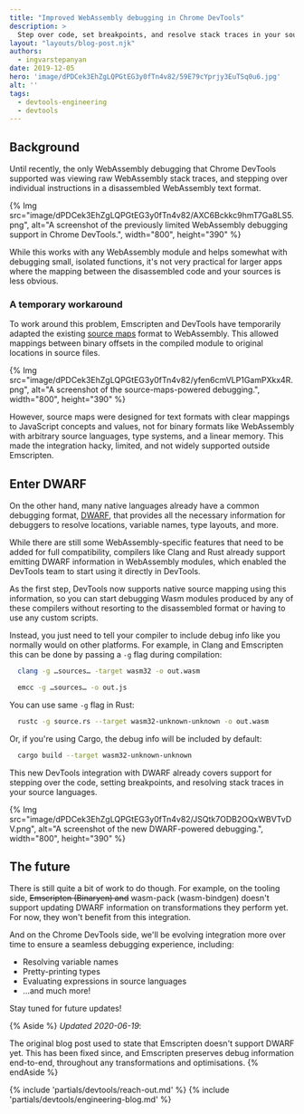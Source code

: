 ```yaml
---
title: "Improved WebAssembly debugging in Chrome DevTools"
description: >
  Step over code, set breakpoints, and resolve stack traces in your source languages from within DevTools.
layout: "layouts/blog-post.njk"
authors:
  - ingvarstepanyan
date: 2019-12-05
hero: 'image/dPDCek3EhZgLQPGtEG3y0fTn4v82/59E79cYprjy3EuTSq0u6.jpg'
alt: ''
tags:
  - devtools-engineering
  - devtools
---
```


## Background

Until recently, the only WebAssembly debugging that Chrome DevTools supported was viewing 
raw WebAssembly stack traces, and stepping over individual instructions in a 
disassembled WebAssembly text format.

{% Img src="image/dPDCek3EhZgLQPGtEG3y0fTn4v82/AXC6Bckkc9hmT7Ga8LS5.png", alt="A screenshot of the previously limited WebAssembly debugging support in 
            Chrome DevTools.", width="800", height="390" %}

While this works with any WebAssembly module and helps somewhat with debugging small, isolated functions, it's not very practical for larger apps where the mapping between the disassembled code and your sources is less obvious.

### A temporary workaround

To work around this problem, Emscripten and DevTools have temporarily adapted the existing 
[source maps](https://www.html5rocks.com/en/tutorials/developertools/sourcemaps/) format to WebAssembly. This allowed mappings
between binary offsets in the compiled module to original locations in source files.

{% Img src="image/dPDCek3EhZgLQPGtEG3y0fTn4v82/yfen6cmVLP1GamPXkx4R.png", alt="A screenshot of the source-maps-powered debugging.", width="800", height="390" %}

However, source maps were designed for text formats with clear mappings to JavaScript concepts and values, not for binary formats like WebAssembly with arbitrary source languages, type systems, and a linear memory. This made the integration hacky, limited, and not widely supported outside Emscripten.

## Enter DWARF

On the other hand, many native languages already have a common debugging format,
[DWARF](http://dwarfstd.org/), that provides all the necessary information for debuggers to resolve locations, variable names, type layouts, and more.

While there are still some WebAssembly-specific features that need to be added for full compatibility, compilers like Clang and Rust already support emitting DWARF information in WebAssembly modules, which enabled the DevTools team to start using it
directly in DevTools.

As the first step, DevTools now supports native source mapping using this information, so you can start debugging Wasm modules produced by any of these compilers without resorting to the disassembled format or having to use any custom scripts.

Instead, you just need to tell your compiler to include debug info like you normally would on other platforms. For example, in Clang and Emscripten this can be done by passing a `-g` flag during compilation:

```bash
  clang -g …sources… -target wasm32 -o out.wasm

  emcc -g …sources… -o out.js
```

You can use same `-g` flag in Rust:

```bash
  rustc -g source.rs --target wasm32-unknown-unknown -o out.wasm
```

Or, if you're using Cargo, the debug info will be included by default:

```bash
  cargo build --target wasm32-unknown-unknown
```

This new DevTools integration with DWARF already covers support for stepping over the code, setting breakpoints, and resolving stack traces in your source languages.

{% Img src="image/dPDCek3EhZgLQPGtEG3y0fTn4v82/JSQtk7ODB2OQxWBVTvDV.png", alt="A screenshot of the new DWARF-powered debugging.", width="800", height="390" %}

## The future

There is still quite a bit of work to do though.
For example, on the tooling side, ~~Emscripten (Binaryen) and~~ wasm-pack (wasm-bindgen) doesn't support updating DWARF information on transformations they perform yet. For now, they won't benefit from this integration. 

And on the Chrome DevTools side, we'll be evolving integration more over time to ensure a seamless debugging experience, including: 

* Resolving variable names
* Pretty-printing types
* Evaluating expressions in source languages
* …and much more!

Stay tuned for future updates!

{% Aside %}
*Updated 2020-06-19*: 

The original blog post used to state that Emscripten doesn't support DWARF yet. This has been fixed since, and Emscripten preserves debug information end-to-end, throughout any transformations and optimisations.
{% endAside %}

{% include 'partials/devtools/reach-out.md' %}
{% include 'partials/devtools/engineering-blog.md' %}